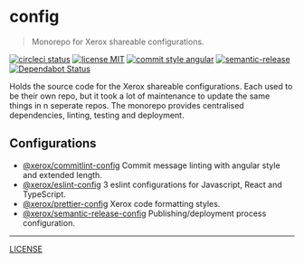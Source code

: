 # config

> Monorepo for Xerox shareable configurations.

[![circleci status][circleci-badge]][circleci-link]
[![license MIT][license-badge]][license]
[![commit style angular][commit-style-badge]][commit-style-link]
[![semantic-release][semantic-release-badge]][semantic-release-link]
[![Dependabot Status][dependabot-badge]][dependabot-link]

Holds the source code for the Xerox shareable configurations. Each used to be their own repo, but it took a lot of maintenance to update the same things in n seperate repos. The monorepo provides centralised dependencies, linting, testing and deployment.

## Configurations
* [@xerox/commitlint-config][package-commitlint] Commit message linting with angular style and extended length.
* [@xerox/eslint-config][package-eslint] 3 eslint configurations for Javascript, React and TypeScript.
* [@xerox/prettier-config][package-prettier] Xerox code formatting styles.
* [@xerox/semantic-release-config][package-semantic-release] Publishing/deployment process configuration.

---

[LICENSE][license]

[package-commitlint]: ./packages/xerox-commitlint-config
[package-eslint]: ./packages/xerox-eslint-config
[package-prettier]: ./packages/xerox-prettier-config
[package-semantic-release]: ./packages/xerox-semantic-release-config

[license]: ./LICENSE

[circleci-badge]: https://flat.badgen.net/circleci/github/xeroxinteractive/config/master
[circleci-link]: https://circleci.com/gh/xeroxinteractive/config/tree/master

[license-badge]: https://flat.badgen.net/badge/license/MIT

[commit-style-badge]: https://flat.badgen.net/badge/commit%20style/angular/purple
[commit-style-link]: https://github.com/angular/angular.js/blob/master/DEVELOPERS.md#-git-commit-guidelines

[semantic-release-badge]: https://flat.badgen.net/badge/%20%20%F0%9F%93%A6%F0%9F%9A%80/semantic%20release/e10079
[semantic-release-link]: https://github.com/semantic-release/semantic-release

[dependabot-badge]: https://flat.badgen.net/dependabot/xeroxinteractive/config?icon=dependabot
[dependabot-link]: https://dependabot.com